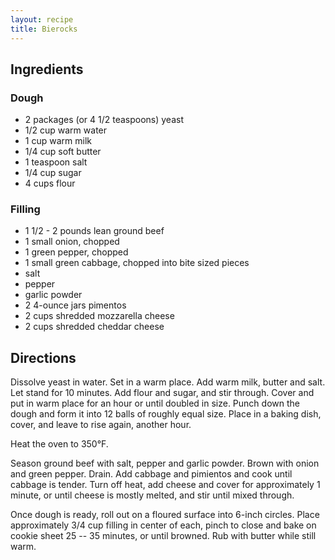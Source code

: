 ```yaml
---
layout: recipe
title: Bierocks
---
```


## Ingredients


### Dough

* 2 packages (or 4 1/2 teaspoons) yeast
* 1/2 cup warm water
* 1 cup warm milk
* 1/4 cup soft butter
* 1 teaspoon salt
* 1/4 cup sugar
* 4 cups flour

### Filling

* 1 1/2 - 2 pounds lean ground beef
* 1 small onion, chopped
* 1 green pepper, chopped
* 1 small green cabbage, chopped into bite sized pieces
* salt
* pepper
* garlic powder
* 2 4-ounce jars pimentos
* 2 cups shredded mozzarella cheese
* 2 cups shredded cheddar cheese

## Directions

Dissolve yeast in water. Set in a warm place. Add warm milk, butter and
salt. Let stand for 10 minutes. Add flour and sugar, and stir through.
Cover and put in warm place for an hour or until doubled in size. Punch
down the dough and form it into 12 balls of roughly equal size. Place in
a baking dish, cover, and leave to rise again, another hour.

Heat the oven to 350°F.

Season ground beef with salt, pepper and garlic powder. Brown with onion
and green pepper. Drain. Add cabbage and pimientos and cook until
cabbage is tender. Turn off heat, add cheese and cover for approximately
1 minute, or until cheese is mostly melted, and stir until mixed
through.

Once dough is ready, roll out on a floured surface into 6-inch circles.
Place approximately 3/4 cup filling in center of each, pinch to close
and bake on cookie sheet 25 -- 35 minutes, or until browned. Rub with
butter while still warm.
